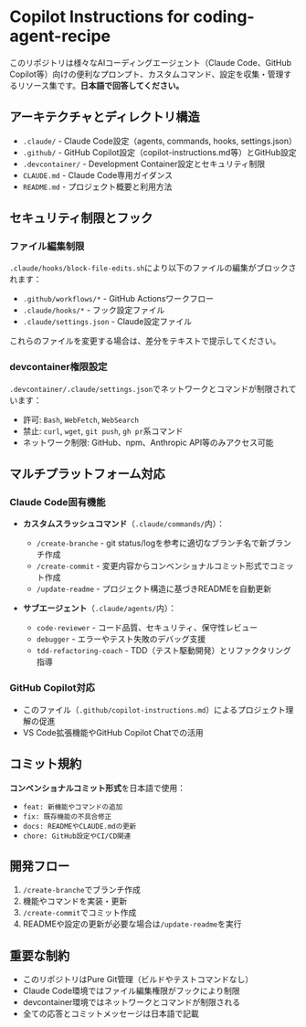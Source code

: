 # Copilot Instructions for coding-agent-recipe

このリポジトリは様々なAIコーディングエージェント（Claude Code、GitHub Copilot等）向けの便利なプロンプト、カスタムコマンド、設定を収集・管理するリソース集です。**日本語で回答してください。**

## アーキテクチャとディレクトリ構造

- `.claude/` - Claude Code設定（agents, commands, hooks, settings.json）
- `.github/` - GitHub Copilot設定（copilot-instructions.md等）とGitHub設定
- `.devcontainer/` - Development Container設定とセキュリティ制限
- `CLAUDE.md` - Claude Code専用ガイダンス
- `README.md` - プロジェクト概要と利用方法

## セキュリティ制限とフック

### ファイル編集制限
`.claude/hooks/block-file-edits.sh`により以下のファイルの編集がブロックされます：
- `.github/workflows/*` - GitHub Actionsワークフロー
- `.claude/hooks/*` - フック設定ファイル
- `.claude/settings.json` - Claude設定ファイル

これらのファイルを変更する場合は、差分をテキストで提示してください。

### devcontainer権限設定
`.devcontainer/.claude/settings.json`でネットワークとコマンドが制限されています：
- 許可: `Bash`, `WebFetch`, `WebSearch`
- 禁止: `curl`, `wget`, `git push`, `gh pr`系コマンド
- ネットワーク制限: GitHub、npm、Anthropic API等のみアクセス可能

## マルチプラットフォーム対応

### Claude Code固有機能
- **カスタムスラッシュコマンド**（`.claude/commands/`内）：
  - `/create-branche` - git status/logを参考に適切なブランチ名で新ブランチ作成
  - `/create-commit` - 変更内容からコンベンショナルコミット形式でコミット作成
  - `/update-readme` - プロジェクト構造に基づきREADMEを自動更新

- **サブエージェント**（`.claude/agents/`内）：
  - `code-reviewer` - コード品質、セキュリティ、保守性レビュー
  - `debugger` - エラーやテスト失敗のデバッグ支援
  - `tdd-refactoring-coach` - TDD（テスト駆動開発）とリファクタリング指導

### GitHub Copilot対応
- このファイル（`.github/copilot-instructions.md`）によるプロジェクト理解の促進
- VS Code拡張機能やGitHub Copilot Chatでの活用

## コミット規約

**コンベンショナルコミット形式**を日本語で使用：
- `feat: 新機能やコマンドの追加`
- `fix: 既存機能の不具合修正`
- `docs: READMEやCLAUDE.mdの更新`
- `chore: GitHub設定やCI/CD関連`

## 開発フロー

1. `/create-branche`でブランチ作成
2. 機能やコマンドを実装・更新
3. `/create-commit`でコミット作成
4. READMEや設定の更新が必要な場合は`/update-readme`を実行

## 重要な制約

- このリポジトリはPure Git管理（ビルドやテストコマンドなし）
- Claude Code環境ではファイル編集権限がフックにより制限
- devcontainer環境ではネットワークとコマンドが制限される
- 全ての応答とコミットメッセージは日本語で記載
